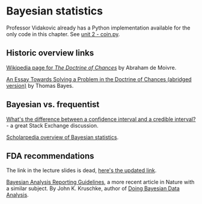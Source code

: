 # Bayesian statistics

Professor Vidakovic already has a Python implementation available for the only code in this chapter. See [unit 2 - coin.py](https://raw.githubusercontent.com/areding/6420-pymc/main/original_examples/Codes4Unit2/coin.py). 

## Historic overview links

[Wikipedia page for *The Doctrine of Chances*](https://en.wikipedia.org/wiki/The_Doctrine_of_Chances) by Abraham de Moivre.

[An Essay Towards Solving a Problem in the Doctrine of Chances (abridged version)](https://www.ias.ac.in/article/fulltext/reso/008/04/0080-0088) by Thomas Bayes.

## Bayesian vs. frequentist

[What's the difference between a confidence interval and a credible interval?](https://stats.stackexchange.com/questions/2272/whats-the-difference-between-a-confidence-interval-and-a-credible-interval) - a great Stack Exchange discussion.

[Scholarpedia overview of Bayesian statistics](http://www.scholarpedia.org/article/Bayesian_statistics).

## FDA recommendations

The link in the lecture slides is dead, [here's the updated link](https://www.fda.gov/media/71512/download).

[Bayesian Analysis Reporting Guidelines](https://www.nature.com/articles/s41562-021-01177-7), a more recent article in Nature with a similar subject. By John K. Kruschke, author of [Doing Bayesian Data Analysis](https://sites.google.com/site/doingbayesiandataanalysis/).